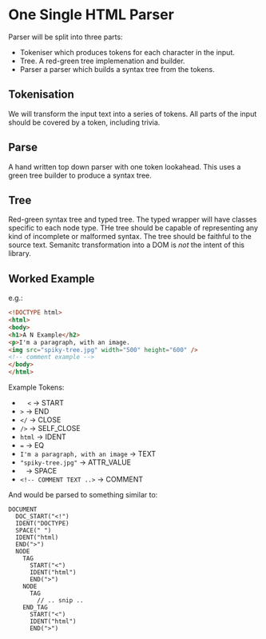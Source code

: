 # One Single HTML Parser

Parser will be split into three parts:

 * Tokeniser which produces tokens for each character in the input.
 * Tree. A red-green tree implemenation and builder.
 * Parser a parser which builds a syntax tree from the tokens.

## Tokenisation

We will transform the input text into a series of tokens. All parts of the input
should be covered by a token, including trivia.

## Parse

A hand written top down parser with one token lookahead. This uses a green tree
builder to produce a syntax tree.

## Tree

Red-green syntax tree and typed tree. The typed wrapper will have classes
specific to each node type. THe tree should be capable of representing any kind
of incomplete or malformed syntax. The tree should be faithful to the source
text. Semanitc transformation into a DOM is _not_ the intent of this library.

## Worked Example

e.g.:

```html
<!DOCTYPE html>
<html>
<body>
<h1>A N Example</h2>
<p>I'm a paragraph, with an image.
<img src="spiky-tree.jpg" width="500" height="600" />
<!-- comment example -->
</body>
</html>
```

Example Tokens:

 * `  <` -> START
 * `>` -> END
 * `</` -> CLOSE
 * `/>` -> SELF_CLOSE
 * `html` -> IDENT
 * `=` -> EQ
 * `I'm a paragraph, with an image` -> TEXT
 * `"spiky-tree.jpg"` -> ATTR_VALUE
 * ` ` -> SPACE
 * `<!-- COMMENT TEXT ..>` -> COMMENT

And would be parsed to something similar to:

```
DOCUMENT
  DOC_START("<!")
  IDENT("DOCTYPE)
  SPACE(" ")
  IDENT("html)
  END(">")
  NODE
    TAG
      START("<")
      IDENT("html")
      END(">")
    NODE
      TAG
        // .. snip .. 
    END_TAG
      START("<")
      IDENT("html")
      END(">")
```